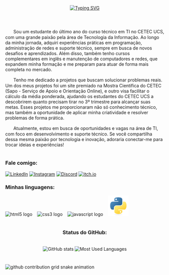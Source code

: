 <div align="center">
  <a href="https://git.io/typing-svg">
    <img src="https://readme-typing-svg.demolab.com?font=Fira+Code&weight=100&size=28&pause=1000&color=FFFF00&center=true&vCenter=true&random=false&width=524&lines=%E2%8A%B9+Seja+bem+vindo+ao+meu+perfil!+%E2%8A%B9" alt="Typing SVG">
  </a>
</div>

<img align="center" alt="" src="./src/header-gif.gif">

#

<p align="center"> 
  
ㅤㅤSou um estudante do último ano do curso técnico em TI no CETEC UCS, com uma grande paixão pela área de Tecnologia da Informação. Ao longo da minha jornada, adquiri experiências práticas em programação, administração de redes e suporte técnico, sempre em busca de novos desafios e aprendizados. Além disso, também tenho cursos complementares em inglês e manutenção de computadores e redes, que expandem minha formação e me preparam para atuar de forma mais completa no mercado.

ㅤㅤTenho me dedicado a projetos que buscam solucionar problemas reais. Um dos meus projetos foi um site premiado na Mostra Científica do CETEC (Sapo - Serviço de Apoio e Orientação Online), e outro visa facilitar o cálculo da média ponderada, ajudando os estudantes do CETEC UCS a descobrirem quanto precisam tirar no 3º trimestre para alcançar suas metas. Esses projetos me proporcionaram não só conhecimento técnico, mas também a oportunidade de aplicar minha criatividade e resolver problemas de forma prática.

ㅤㅤAtualmente, estou em busca de oportunidades e vagas na área de TI, com foco em desenvolvimento e suporte técnico. Se você compartilha dessa mesma paixão por tecnologia e inovação, adoraria conectar-me para trocar ideias e experiências!
</p>

#

<img align="right" alt="" height="190px" src="./src/study.gif">

<h3 align="left">Fale comigo: </h3>

[![LinkedIn](https://img.shields.io/badge/-LinkedIn-000?style=for-the-badge)](https://www.linkedin.com/in/cauã-melo-portela/)
[![Instagram](https://img.shields.io/badge/-Instagram-000?style=for-the-badge)](https://www.instagram.com/melo_bahh/)
[![Discord](https://img.shields.io/badge/-Discord-000?style=for-the-badge)](https://discord.gg/YecVAkYHcT)
[![itch.io](https://img.shields.io/badge/-Itchio-000?style=for-the-badge)](https://melodotcom.itch.io/)

<h3 align="left">Minhas linguagens: </h3>

<div align="left">
  <img src="https://cdn.jsdelivr.net/gh/devicons/devicon/icons/html5/html5-original.svg" height="50" alt="html5 logo"  />
  <img width="8" />
  <img src="https://cdn.jsdelivr.net/gh/devicons/devicon/icons/css3/css3-original.svg" height="50" alt="css3 logo"  />
  <img width="8" />
  <img src="https://cdn.jsdelivr.net/gh/devicons/devicon/icons/javascript/javascript-plain.svg" height="50" alt="javascript logo"  />
  <img width="8" />
  <img src="https://raw.githubusercontent.com/devicons/devicon/master/icons/python/python-original.svg" height="65" alt="python logo"  />
  <img width="8" />
</div>

#

<div style="text-align: center;" align="center">
  <h3> Status do GitHub: </h3>
  <br>
  <img src="https://github-readme-stats-git-masterrstaa-rickstaa.vercel.app/api?username=MeloDotCom&hide_title=true&show_icons=true&include_all_commits=false&count_private=true&line_height=25&hide=issues&bg_color=000&title_color=FFFF00&text_color=FFF&border_radius=3&border_color=FFFF00c&icon_color=FFFF00&theme=jolly" alt="GitHub stats">
  
  <img src="https://github-readme-stats-git-masterrstaa-rickstaa.vercel.app/api/top-langs/?username=MeloDotCom&line_height=10&card_width=290&layout=compact&hide_title=false&count_private=true&langs_count=4&show_icons=true&title_color=FFFF00&bg_color=000&text_color=8B8B8B&border_radius=3&border_color=FFF&count_private=true" alt="Most Used Languages">

</div>

#

<picture align="center">
  <source media="(prefers-color-scheme: dark)" srcset="https://raw.githubusercontent.com/MeloNauta/MeloNauta/output/github-contribution-grid-snake-dark.svg">
  <source media="(prefers-color-scheme: light)" srcset="https://raw.githubusercontent.com/MeloNauta/Melonauta/output/github-contribution-grid-snake-dark.svg">
  <img align="center" alt="github contribution grid snake animation" src="https://raw.githubusercontent.com/MeloNauta/MeloDotCom/output/github-contribution-grid-snake.svg">
</picture>
